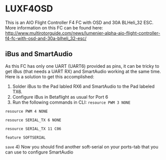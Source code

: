 # LUXF4OSD

This is an AIO Flight Controller F4 FC with OSD and 30A BLHeli_32 ESC.
More information on this FC can be found here:
http://www.multirotorguide.com/news/lumenier-alpha-aio-flight-controller-f4-fc-with-osd-and-30a-blheli_32-esc/

## iBus and SmartAudio
As this FC has only one UART (UART6) provided as pins, it can be tricky to get iBus (that needs a UART RX) and SmartAudio working at the same time. Here is a solution to get this accomplished:
1) Solder iBus to the Pad labled RX6 and SmartAudio to the Pad labeled TX6.
2) Configure iBus in Betaflight as usual for Port 6
3) Run the following commands in CLI:
`resource PWM 3 NONE`

`resource PWM 4 NONE`

`resource SERIAL_TX 6 NONE`

`resource SERIAL_TX 11 C06`

`feature SOFTSERIAL`

`save`
4) Now you should find another soft-serial on your ports-tab that you can use to configure SmartAudio